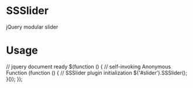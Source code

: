 SSSlider
========
jQuery modular slider



Usage
========================================================================================================================

// jquery document ready
$(function () {
    // self-invoking Anonymous Function
	(function () {
	    // SSSlider plugin initialization
		$('#slider').SSSlider();
	}());
});